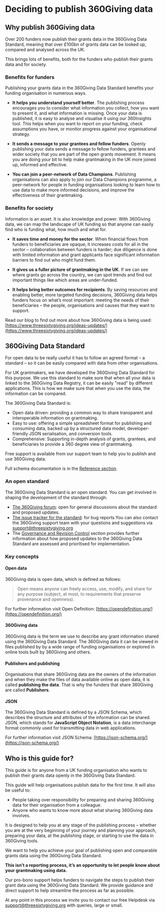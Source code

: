 # Deciding to publish 360Giving data

## Why publish 360Giving data
Over 200 funders now publish their grants data in the 360Giving Data Standard, meaning that over £100bn of grants data can be looked up, compared and analysed across the UK.

This brings lots of benefits, both for the funders who publish their grants data and for society.

### Benefits for funders
Publishing your grants data in the 360Giving Data Standard benefits your funding organisation in numerous ways.

- **It helps you understand yourself better**. The publishing process encourages you to consider what information you collect, how you want to present it, and what information is missing. Once your data is published, it is easy to analyse and visualise it using our 360Insights tool. This helps when you want to report on your funding, check assumptions you have, or monitor progress against your organisational strategy.

- **It sends a message to your grantees and fellow funders**. Openly publishing your data sends a message to fellow funders, grantees and wider society that you are part of the open grants movement. It means you are doing your bit to help make grantmaking in the UK more joined up, informed and effective.

- **You can join a peer-network of Data Champions**. Publishing organisations can also apply to join our Data Champions programme, a peer-network for people in funding organisations looking to learn how to use data to make more informed decisions, and improve the effectiveness of their grantmaking.

### Benefits for society
Information is an asset. It is also knowledge and power. With 360Giving data, we can map the landscape of UK funding so that anyone can easily find who is funding what, how much and what for.

- **It saves time and money for the sector**. When financial flows from funders to beneficiaries are opaque, it increases costs for all in the sector – collaboration between funders is harder; due diligence is done with limited information and grant applicants face significant information barriers to find out who might fund them.

- **It gives us a fuller picture of grantmaking in the UK**. If we can see where grants go across the country, we can spot trends and find out important things like which areas are under-funded.

- **It helps bring better outcomes for recipients**. By saving resources and enabling better, more targeted funding decisions, 360Giving data helps funders focus on what’s most important: meeting the needs of their beneficiaries – the people, organisations and causes that they want to support.

Read our blog to find out more about how 360Giving data is being used: [https://www.threesixtygiving.org/ideas-updates/](https://www.threesixtygiving.org/ideas-updates/)

## 360Giving Data Standard
For open data to be really useful it has to follow an agreed format – a standard – so it can be easily compared with data from other organisations.

For UK grantmakers, we have developed the 360Giving Data Standard for this purpose. We use this standard to make sure that when all your data is linked to the 360Giving Data Registry, it can be easily "read" by different applications. This is how we make sure that when you use the data, the information can be compared.

The 360Giving Data Standard is:
- Open data driven: providing a common way to share transparent and interoperable information on grantmaking.
- Easy to use: offering a simple spreadsheet format for publishing and consuming data, backed up by a structured data model, developer-friendly JSON serialisation, and conversion tools.
- Comprehensive:  Supporting in-depth analysis of grants, grantees, and beneficiaries to provide a 360 degree view of grantmaking.

Free support is available from our support team to help you to publish and use 360Giving data.

Full schema documentation is in the [Reference section](https://standard.threesixtygiving.org/en/new-docs-style/reference/).

### An open standard
The 360Giving Data Standard is an open standard. You can get involved in shaping the development of the standard through:
- [The 360Giving forum](https://forum.threesixtygiving.org/): open for general discussions about the standard and proposed updates.
- [The issue tracker for the standard](https://github.com/ThreeSixtyGiving/standard/issues): for bug reports.You can also contact the 360Giving support team with your questions and suggestions via support@threesixtygiving.org
- The [Governance and Revision Control](https://standard.threesixtygiving.org/en/latest/governance/) section provides further information about how proposed updates to the 360Giving Data Standard are assessed and prioritised for implementation. 

### Key concepts

#### Open data
360Giving data is open data, which is defined as follows:

> Open means anyone can freely access, use, modify, and share for any purpose (subject, at most, to requirements that preserve provenance and openness).

For further information visit Open Definition: [https://opendefinition.org/](https://opendefinition.org/)

#### 360Giving data
360Giving data is the term we use to describe any grant information shared using the 360Giving Data Standard. The 360Giving data it can be viewed in files published by by a wide range of funding organisations or explored in online tools built by 360Giving and others.

#### Publishers and publishing
Organisations that share 360Giving data are the owners of the information and when they make the files of data available online as open data, it is called **publishing the data**. That is why the funders that share 360Giving are called **Publishers**.

#### JSON
The 360Giving Data Standard is defined by a JSON Schema, which describes the structure and attributes of the information can be shared. JSON, which stands for **JavaScript Object Notation**, is a data interchange format commonly used for transmitting data in web applications. 

For further information visit JSON Schema: [https://json-schema.org/](https://json-schema.org/)

## Who is this guide for?
This guide is for anyone from a UK funding organisation who wants to publish their grants data openly in the 360Giving Data Standard. 

This guide will help organisations publish data for the first time. It will also be useful to:
- People taking over responsibility for preparing and sharing 360Giving data for their organisation from a colleague.
- Anyone who wants to know more about what sharing 360Giving data involves.

It is designed to help you at any stage of the publishing process – whether you are at the very beginning of your journey and planning your approach, preparing your data, at the publishing stage, or starting to use the data in 360Giving tools.

We want to help you achieve your goal of publishing open and comparable grants data using the 360Giving Data Standard.

**This isn’t a reporting process, it’s an opportunity to let people know about your grantmaking using data.**

Our pro-bono support helps funders to navigate the steps to publish their grant data using the 360Giving Data Standard. We provide guidance and direct support to help streamline the process as far as possible.

At any point in this process we invite you to contact our free Helpdesk via <support@threesixtygiving.org> with queries, large or small.
